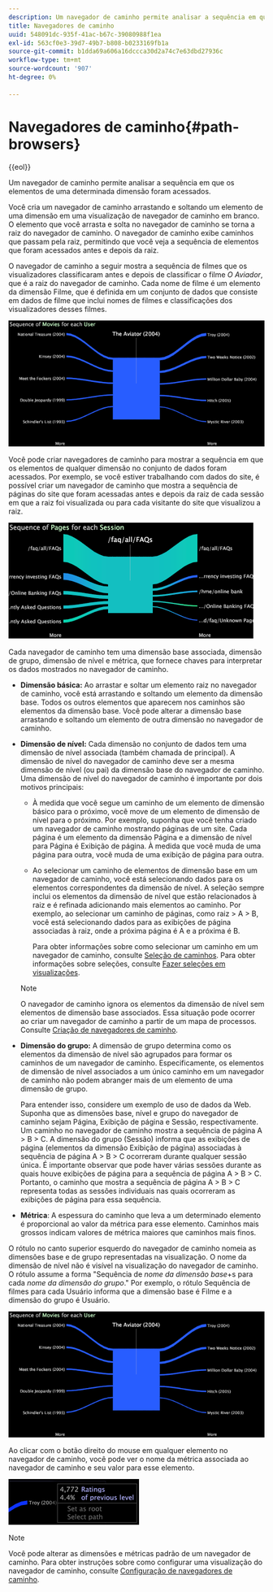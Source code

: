 ```yaml
---
description: Um navegador de caminho permite analisar a sequência em que os elementos de uma determinada dimensão foram acessados.
title: Navegadores de caminho
uuid: 548091dc-935f-41ac-b67c-39080988f1ea
exl-id: 563cf0e3-39d7-49b7-b808-b0233169fb1a
source-git-commit: b1dda69a606a16dccca30d2a74c7e63dbd27936c
workflow-type: tm+mt
source-wordcount: '907'
ht-degree: 0%

---
```


# Navegadores de caminho{#path-browsers}

{{eol}}

Um navegador de caminho permite analisar a sequência em que os elementos de uma determinada dimensão foram acessados.

Você cria um navegador de caminho arrastando e soltando um elemento de uma dimensão em uma visualização de navegador de caminho em branco. O elemento que você arrasta e solta no navegador de caminho se torna a raiz do navegador de caminho. O navegador de caminho exibe caminhos que passam pela raiz, permitindo que você veja a sequência de elementos que foram acessados antes e depois da raiz.

O navegador de caminho a seguir mostra a sequência de filmes que os visualizadores classificaram antes e depois de classificar o filme *O Aviador*, que é a raiz do navegador de caminho. Cada nome de filme é um elemento da dimensão Filme, que é definida em um conjunto de dados que consiste em dados de filme que inclui nomes de filmes e classificações dos visualizadores desses filmes.

![](assets/vis_PathBrowser_Movies.png)

Você pode criar navegadores de caminho para mostrar a sequência em que os elementos de qualquer dimensão no conjunto de dados foram acessados. Por exemplo, se você estiver trabalhando com dados do site, é possível criar um navegador de caminho que mostra a sequência de páginas do site que foram acessadas antes e depois da raiz de cada sessão em que a raiz foi visualizada ou para cada visitante do site que visualizou a raiz.

![](assets/vis_PathBrowser_Pages.png)

Cada navegador de caminho tem uma dimensão base associada, dimensão de grupo, dimensão de nível e métrica, que fornece chaves para interpretar os dados mostrados no navegador de caminho.

* **Dimensão básica:** Ao arrastar e soltar um elemento raiz no navegador de caminho, você está arrastando e soltando um elemento da dimensão base. Todos os outros elementos que aparecem nos caminhos são elementos da dimensão base. Você pode alterar a dimensão base arrastando e soltando um elemento de outra dimensão no navegador de caminho.
* **Dimensão de nível:** Cada dimensão no conjunto de dados tem uma dimensão de nível associada (também chamada de principal). A dimensão de nível do navegador de caminho deve ser a mesma dimensão de nível (ou pai) da dimensão base do navegador de caminho. Uma dimensão de nível do navegador de caminho é importante por dois motivos principais:

   * À medida que você segue um caminho de um elemento de dimensão básico para o próximo, você move de um elemento de dimensão de nível para o próximo. Por exemplo, suponha que você tenha criado um navegador de caminho mostrando páginas de um site. Cada página é um elemento da dimensão Página e a dimensão de nível para Página é Exibição de página. À medida que você muda de uma página para outra, você muda de uma exibição de página para outra.
   * Ao selecionar um caminho de elementos de dimensão base em um navegador de caminho, você está selecionando dados para os elementos correspondentes da dimensão de nível. A seleção sempre inclui os elementos da dimensão de nível que estão relacionados à raiz e é refinada adicionando mais elementos ao caminho. Por exemplo, ao selecionar um caminho de páginas, como raiz > A > B, você está selecionando dados para as exibições de página associadas à raiz, onde a próxima página é A e a próxima é B.

      Para obter informações sobre como selecionar um caminho em um navegador de caminho, consulte [Seleção de caminhos](../../../../home/c-get-started/c-analysis-vis/c-path-browsers/t-sel-paths.md#task-bf44d08c71954ef2adec4b82f840adeb). Para obter informações sobre seleções, consulte [Fazer seleções em visualizações](../../../../home/c-get-started/c-vis/c-sel-vis/c-sel-vis.md#concept-012870ec22c7476e9afbf3b8b2515746).
   >[!NOTE]
   >
   >O navegador de caminho ignora os elementos da dimensão de nível sem elementos de dimensão base associados. Essa situação pode ocorrer ao criar um navegador de caminho a partir de um mapa de processos. Consulte [Criação de navegadores de caminho](../../../../home/c-get-started/c-analysis-vis/c-path-browsers/c-create-path-browsers.md#concept-e120de6a740d4b6f98dda9e2b638f6ff).

* **Dimensão do grupo:** A dimensão de grupo determina como os elementos da dimensão de nível são agrupados para formar os caminhos de um navegador de caminho. Especificamente, os elementos de dimensão de nível associados a um único caminho em um navegador de caminho não podem abranger mais de um elemento de uma dimensão de grupo.

   Para entender isso, considere um exemplo de uso de dados da Web. Suponha que as dimensões base, nível e grupo do navegador de caminho sejam Página, Exibição de página e Sessão, respectivamente. Um caminho no navegador de caminho mostra a sequência de página A > B > C. A dimensão do grupo (Sessão) informa que as exibições de página (elementos da dimensão Exibição de página) associadas à sequência de página A > B > C ocorreram durante qualquer sessão única. É importante observar que pode haver várias sessões durante as quais houve exibições de página para a sequência de página A > B > C. Portanto, o caminho que mostra a sequência de página A > B > C representa todas as sessões individuais nas quais ocorreram as exibições de página para essa sequência.

* **Métrica**: A espessura do caminho que leva a um determinado elemento é proporcional ao valor da métrica para esse elemento. Caminhos mais grossos indicam valores de métrica maiores que caminhos mais finos.

O rótulo no canto superior esquerdo do navegador de caminho nomeia as dimensões base e de grupo representadas na visualização. O nome da dimensão de nível não é visível na visualização do navegador de caminho. O rótulo assume a forma &quot;Sequência de *nome da dimensão base*+s para cada *nome da dimensão do grupo*.&quot; Por exemplo, o rótulo Sequência de filmes para cada Usuário informa que a dimensão base é Filme e a dimensão do grupo é Usuário.

![](assets/vis_PathBrowser_Movies.png)

Ao clicar com o botão direito do mouse em qualquer elemento no navegador de caminho, você pode ver o nome da métrica associada ao navegador de caminho e seu valor para esse elemento.

![](assets/vis_PathBrowser_RightClick.png)

>[!NOTE]
>
>Você pode alterar as dimensões e métricas padrão de um navegador de caminho. Para obter instruções sobre como configurar uma visualização do navegador de caminho, consulte [Configuração de navegadores de caminho](../../../../home/c-get-started/c-intf-anlys-ftrs/t-config-path-brwsr.md#task-bbb3ddaa140a414f984b697c2b8202a3).
